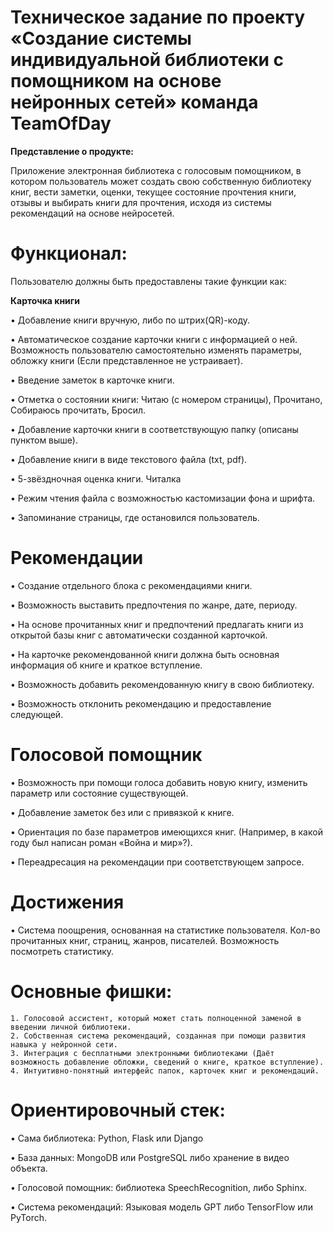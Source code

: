 # Техническое задание по проекту «Создание системы индивидуальной библиотеки с помощником на основе нейронных сетей» команда TeamOfDay

**Представление о продукте:**

Приложение электронная библиотека с голосовым помощником, в котором пользователь может создать свою собственную библиотеку книг, вести заметки, оценки, текущее состояние прочтения книги, отзывы и выбирать книги для прочтения, исходя из системы рекомендаций на основе нейросетей.

# Функционал:

Пользователю должны быть предоставлены такие функции как:

**Карточка книги**

•	Добавление книги вручную, либо по штрих(QR)-коду.

•	Автоматическое создание карточки книги с информацией о ней. Возможность пользователю самостоятельно изменять параметры, обложку книги (Если представленное не устраивает).

•	Введение заметок в карточке книги.

•	Отметка о состоянии книги: Читаю (с номером страницы), Прочитано, Собираюсь прочитать, Бросил.

•	Добавление карточки книги в соответствующую папку (описаны пунктом выше).

•	Добавление книги в виде текстового файла (txt, pdf).

•	5-звёздночная оценка книги.
Читалка

•	Режим чтения файла с возможностью кастомизации фона и шрифта. 

•	Запоминание страницы, где остановился пользователь.

# Рекомендации

•	Создание отдельного блока с рекомендациями книги.

•	Возможность выставить предпочтения по жанре, дате, периоду.

•	На основе прочитанных книг и предпочтений предлагать книги из открытой базы книг с автоматически созданной карточкой.

•	На карточке рекомендованной книги должна быть основная информация об книге и краткое вступление.

•	Возможность добавить рекомендованную книгу в свою библиотеку.

•	Возможность отклонить рекомендацию и предоставление следующей.
# Голосовой помощник

•	Возможность при помощи голоса добавить новую книгу, изменить параметр или состояние существующей.

•	Добавление заметок без или с привязкой к книге.

•	Ориентация по базе параметров имеющихся книг. (Например, в какой году был написан роман «Война и мир»?).

•	Переадресация на рекомендации при соответствующем запросе.

# Достижения
•	Система поощрения, основанная на статистике пользователя. Кол-во прочитанных книг, страниц, жанров, писателей. Возможность посмотреть статистику.


# Основные фишки:
	1. Голосовой ассистент, который может стать полноценной заменой в введении личной библиотеки.
	2. Собственная система рекомендаций, созданная при помощи развития навыка у нейронной сети.
	3. Интеграция с бесплатными электронными библиотеками (Даёт возможность добавление обложки, сведений о книге, краткое вступление).
	4. Интуитивно-понятный интерфейс папок, карточек книг и рекомендаций.

# Ориентировочный стек:

•	Сама библиотека: Python, Flask или Django

•	База данных: MongoDB или PostgreSQL либо хранение в видео объекта.

•	Голосовой помощник: библиотека SpeechRecognition, либо Sphinx.

•	Система рекомендаций: Языковая модель GPT либо TensorFlow или PyTorch.





